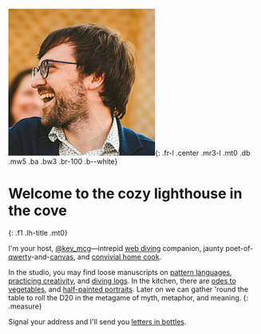![Kevin McGillivray](/img/kevin-alt-4.jpg){: .fr-l .center .mr3-l .mt0 .db .mw5 .ba .bw3 .br-100 .b--white}

# Welcome to the cozy lighthouse in the cove
{: .f1 .lh-title .mt0}

I'm your host, [@kev_mcg](https://twitter.com/kev_mcg)—intrepid [web diving](/code) companion, jaunty poet-of-[qwerty](/writing)-and-[canvas](/sketchbook), and [convivial home cook](https://fennelandradish.netlify.app/).

In the studio, you may find loose manuscripts on [pattern languages](https://kmcgillivray.github.io/a-web-pattern-language/), [practicing creativity](https://practicingcreativity.kevinmcgillivray.net/), and [diving logs](/code). In the kitchen, there are [odes to vegetables](/writing), and [half-painted portraits](/sketchbook). Later on we can gather 'round the table to roll the D20 in the metagame of myth, metaphor, and meaning.
{: .measure}

Signal your address and I'll send you [letters in bottles](https://tinyletter.com/kmcgillivray).
